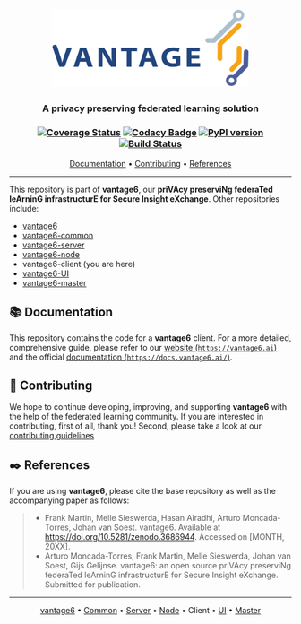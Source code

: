 <h1 align="center">
  <br>
  <a href="https://vantage6.ai"><img src="https://github.com/IKNL/guidelines/blob/master/resources/logos/vantage6.png?raw=true" alt="vantage6" width="350"></a>
</h1>

<h3 align=center> A privacy preserving federated learning solution</h3>
<h3 align="center">

[![Coverage Status](https://coveralls.io/repos/github/IKNL/ppDLI/badge.svg?branch=master)](https://coveralls.io/github/IKNL/ppDLI?branch=master)
[![Codacy Badge](https://api.codacy.com/project/badge/Grade/bcde6ed5c77440c6969462bfead0774c)](https://app.codacy.com/app/frankcorneliusmartin/ppDLI?utm_source=github.com&utm_medium=referral&utm_content=IKNL/ppDLI&utm_campaign=Badge_Grade_Dashboard)
[![PyPI version](https://badge.fury.io/py/ppDLI.svg)](https://badge.fury.io/py/ppDLI)
[![Build Status](https://travis-ci.org/IKNL/ppDLI.svg?branch=master)](https://travis-ci.org/IKNL/ppDLI)

</h3>

<p align="center">
  <a href="#books-documentation">Documentation</a> •
  <a href="#gift_heart-contributing">Contributing</a> •
  <a href="#black_nib-references">References</a>
</p>

-----------------------------------------------------------------------------------------------------
This repository is part of **vantage6**, our **priVAcy preserviNg federaTed leArninG infrastructurE for Secure Insight eXchange**. Other repositories include:

* [vantage6](https://github.com/iknl/vantage6)
* [vantage6-common](https://github.com/iknl/vantage6-common)
* [vantage6-server](https://github.com/iknl/vantage6-server)
* [vantage6-node](https://github.com/iknl/vantage6-node)
* vantage6-client (you are here)
* [vantage6-UI](https://github.com/IKNL/Vantage6-UI)
* [vantage6-master](https://github.com/iknl/vantage6-master)  

## :books: Documentation
This repository contains the code for a **vantage6** client. For a more detailed, comprehensive guide, please refer to our [website (`https://vantage6.ai`)](https://vantage6.ai) and the official [documentation (`https://docs.vantage6.ai/`)](https://docs.vantage6.ai/).

## :gift_heart: Contributing
We hope to continue developing, improving, and supporting **vantage6** with the help of the federated learning community. If you are interested in contributing, first of all, thank you! Second, please take a look at our [contributing guidelines](https://docs.vantage6.ai/how-to-contribute/how-to-contribute)

## :black_nib: References
If you are using **vantage6**, please cite the base repository as well as the accompanying paper as follows:

> - Frank Martin, Melle Sieswerda, Hasan Alradhi, Arturo Moncada-Torres, Johan van Soest. vantage6. Available at
https://doi.org/10.5281/zenodo.3686944. Accessed on [MONTH, 20XX].
> - Arturo Moncada-Torres, Frank Martin, Melle Sieswerda, Johan van Soest, Gijs Gelijnse. vantage6: an open source priVAcy preserviNg
federaTed leArninG infrastructurE for Secure Insight eXchange. Submitted for publication.

-----------------------------------------------------------------------------------------------------
<p align="center">
  <a href="https://github.com/IKNL/vantage6">vantage6</a> •
  <a href="https://github.com/IKNL/vantage6-common">Common</a> •
  <a href="https://github.com/IKNL/vantage6-server">Server</a> •
  <a href="https://github.com/IKNL/vantage6-node">Node</a> •
  <a>Client</a> •
  <a href="https://github.com/IKNL/Vantage6-UI">UI</a> •
  <a href="https://github.com/IKNL/vantage6-master">Master</a>
</p>
